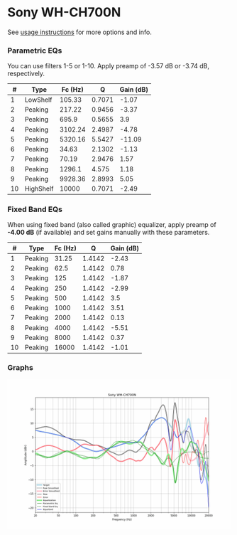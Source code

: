 # Sony WH-CH700N
See [usage instructions](https://github.com/jaakkopasanen/AutoEq#usage) for more options and info.

### Parametric EQs
You can use filters 1-5 or 1-10. Apply preamp of -3.57 dB or -3.74 dB, respectively.

|   # | Type      |   Fc (Hz) |      Q |   Gain (dB) |
|-----|-----------|-----------|--------|-------------|
|   1 | LowShelf  |    105.33 | 0.7071 |       -1.07 |
|   2 | Peaking   |    217.22 | 0.9456 |       -3.37 |
|   3 | Peaking   |    695.9  | 0.5655 |        3.9  |
|   4 | Peaking   |   3102.24 | 2.4987 |       -4.78 |
|   5 | Peaking   |   5320.16 | 5.5427 |      -11.09 |
|   6 | Peaking   |     34.63 | 2.1302 |       -1.13 |
|   7 | Peaking   |     70.19 | 2.9476 |        1.57 |
|   8 | Peaking   |   1296.1  | 4.575  |        1.18 |
|   9 | Peaking   |   9928.36 | 2.8993 |        5.05 |
|  10 | HighShelf |  10000    | 0.7071 |       -2.49 |

### Fixed Band EQs
When using fixed band (also called graphic) equalizer, apply preamp of **-4.00 dB** (if available) and set gains manually with these parameters.

|   # | Type    |   Fc (Hz) |      Q |   Gain (dB) |
|-----|---------|-----------|--------|-------------|
|   1 | Peaking |     31.25 | 1.4142 |       -2.43 |
|   2 | Peaking |     62.5  | 1.4142 |        0.78 |
|   3 | Peaking |    125    | 1.4142 |       -1.87 |
|   4 | Peaking |    250    | 1.4142 |       -2.99 |
|   5 | Peaking |    500    | 1.4142 |        3.5  |
|   6 | Peaking |   1000    | 1.4142 |        3.51 |
|   7 | Peaking |   2000    | 1.4142 |        0.13 |
|   8 | Peaking |   4000    | 1.4142 |       -5.51 |
|   9 | Peaking |   8000    | 1.4142 |        0.37 |
|  10 | Peaking |  16000    | 1.4142 |       -1.01 |

### Graphs
![](./Sony%20WH-CH700N.png)
